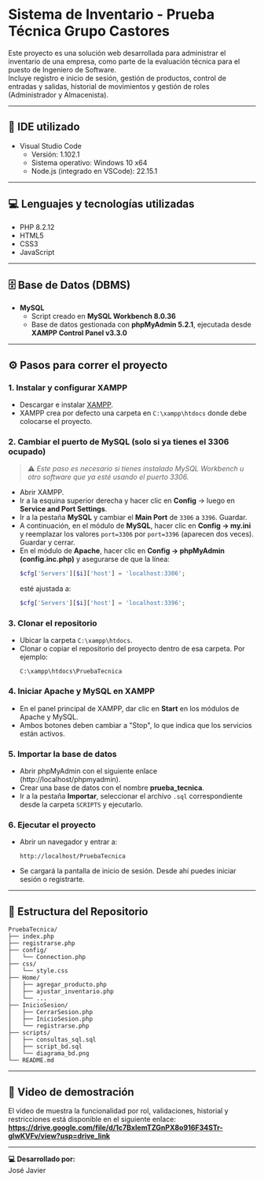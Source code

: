 
# Sistema de Inventario - Prueba Técnica Grupo Castores

Este proyecto es una solución web desarrollada para administrar el inventario de una empresa, como parte de la evaluación técnica para el puesto de Ingeniero de Software.  
Incluye registro e inicio de sesión, gestión de productos, control de entradas y salidas, historial de movimientos y gestión de roles (Administrador y Almacenista).

---

## 🧰 IDE utilizado

- Visual Studio Code  
  - Versión: 1.102.1  
  - Sistema operativo: Windows 10 x64  
  - Node.js (integrado en VSCode): 22.15.1

---

## 💻 Lenguajes y tecnologías utilizadas

- PHP 8.2.12  
- HTML5  
- CSS3  
- JavaScript

---

## 🗄️ Base de Datos (DBMS)

- **MySQL**  
  - Script creado en **MySQL Workbench 8.0.36**  
  - Base de datos gestionada con **phpMyAdmin 5.2.1**, ejecutada desde **XAMPP Control Panel v3.3.0**

---

## ⚙️ Pasos para correr el proyecto

### 1. Instalar y configurar XAMPP

- Descargar e instalar [XAMPP](https://www.apachefriends.org/es/index.html).
- XAMPP crea por defecto una carpeta en `C:\xampp\htdocs` donde debe colocarse el proyecto.

### 2. Cambiar el puerto de MySQL (solo si ya tienes el 3306 ocupado)

> ⚠️ *Este paso es necesario si tienes instalado MySQL Workbench u otro software que ya esté usando el puerto 3306.*

- Abrir XAMPP.
- Ir a la esquina superior derecha y hacer clic en **Config** → luego en **Service and Port Settings**.
- Ir a la pestaña **MySQL** y cambiar el **Main Port** de `3306` a `3396`. Guardar.
- A continuación, en el módulo de **MySQL**, hacer clic en **Config → my.ini** y reemplazar los valores `port=3306` por `port=3396` (aparecen dos veces). Guardar y cerrar.
- En el módulo de **Apache**, hacer clic en **Config → phpMyAdmin (config.inc.php)** y asegurarse de que la línea:
  ```php
  $cfg['Servers'][$i]['host'] = 'localhost:3306';
  ```
  esté ajustada a:
  ```php
  $cfg['Servers'][$i]['host'] = 'localhost:3396';
  ```

### 3. Clonar el repositorio

- Ubicar la carpeta `C:\xampp\htdocs`.
- Clonar o copiar el repositorio del proyecto dentro de esa carpeta. Por ejemplo:
  ```
  C:\xampp\htdocs\PruebaTecnica
  ```
  
### 4. Iniciar Apache y MySQL en XAMPP

- En el panel principal de XAMPP, dar clic en **Start** en los módulos de Apache y MySQL.
- Ambos botones deben cambiar a "Stop", lo que indica que los servicios están activos.

### 5. Importar la base de datos

- Abrir phpMyAdmin con el siguiente enlace (http://localhost/phpmyadmin).
- Crear una base de datos con el nombre **prueba_tecnica**.
- Ir a la pestaña **Importar**, seleccionar el archivo `.sql` correspondiente desde la carpeta `SCRIPTS` y ejecutarlo.

### 6. Ejecutar el proyecto

- Abrir un navegador y entrar a:
  ```
  http://localhost/PruebaTecnica
  ```
- Se cargará la pantalla de inicio de sesión. Desde ahí puedes iniciar sesión o registrarte.

---

## 📁 Estructura del Repositorio

```
PruebaTecnica/
├── index.php
├── registrarse.php
├── config/
│   └── Connection.php
├── css/
│   └── style.css
├── Home/
│   ├── agregar_producto.php
│   ├── ajustar_inventario.php
│   └── ...
├── InicioSesion/
│   ├── CerrarSesion.php
│   ├── InicioSesion.php
│   └── registrarse.php
├── scripts/
│   ├── consultas_sql.sql
│   ├── script_bd.sql
│   └── diagrama_bd.png
└── README.md
```

---

## 🎥 Video de demostración

El video de muestra la funcionalidad por rol, validaciones, historial y restricciones está disponible en el siguiente enlace:  
**https://drive.google.com/file/d/1c7BxIemTZGnPX8o916F34STr-glwKVFv/view?usp=drive_link**

---

**💻 Desarrollado por:**  
José Javier
